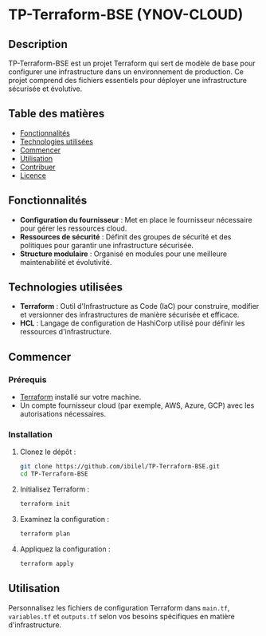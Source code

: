 # TP-Terraform-BSE (YNOV-CLOUD)

## Description
TP-Terraform-BSE est un projet Terraform qui sert de modèle de base pour configurer une infrastructure dans un environnement de production. Ce projet comprend des fichiers essentiels pour déployer une infrastructure sécurisée et évolutive.

## Table des matières
- [Fonctionnalités](#fonctionnalités)
- [Technologies utilisées](#technologies-utilisées)
- [Commencer](#commencer)
- [Utilisation](#utilisation)
- [Contribuer](#contribuer)
- [Licence](#licence)

## Fonctionnalités
- **Configuration du fournisseur** : Met en place le fournisseur nécessaire pour gérer les ressources cloud.
- **Ressources de sécurité** : Définit des groupes de sécurité et des politiques pour garantir une infrastructure sécurisée.
- **Structure modulaire** : Organisé en modules pour une meilleure maintenabilité et évolutivité.

## Technologies utilisées
- **Terraform** : Outil d'Infrastructure as Code (IaC) pour construire, modifier et versionner des infrastructures de manière sécurisée et efficace.
- **HCL** : Langage de configuration de HashiCorp utilisé pour définir les ressources d'infrastructure.

## Commencer

### Prérequis
- [Terraform](https://www.terraform.io/downloads.html) installé sur votre machine.
- Un compte fournisseur cloud (par exemple, AWS, Azure, GCP) avec les autorisations nécessaires.

### Installation
1. Clonez le dépôt :
   ```bash
   git clone https://github.com/ibilel/TP-Terraform-BSE.git
   cd TP-Terraform-BSE
   ```

2. Initialisez Terraform :
   ```bash
   terraform init
   ```

3. Examinez la configuration :
   ```bash
   terraform plan
   ```

4. Appliquez la configuration :
   ```bash
   terraform apply
   ```

## Utilisation
Personnalisez les fichiers de configuration Terraform dans `main.tf`, `variables.tf` et `outputs.tf` selon vos besoins spécifiques en matière d'infrastructure.


